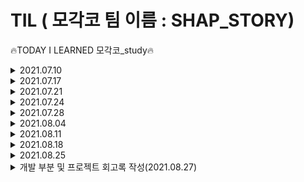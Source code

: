 # TIL ( 모각코 팀 이름 : SHAP_STORY)
  🔥TODAY I LEARNED 모각코_study🔥
<details>
<summary>2021.07.10</summary>
  <div markdown="1">
    <h2> 기본 웹 페이지 구성요소 </h2>
    <img src="https://user-images.githubusercontent.com/64147798/125152771-e2fe0700-e189-11eb-9f2a-b97a71482d8b.jpg"  width="600" height="370">
    <img src="https://user-images.githubusercontent.com/64147798/125152866-b4346080-e18a-11eb-8a89-b3c424dc73cd.jpg"  width="600" height="370">
    <img src="https://user-images.githubusercontent.com/64147798/125152870-bdbdc880-e18a-11eb-8736-155f20365f37.jpg"  width="600" height="370">
    <img src="https://user-images.githubusercontent.com/64147798/125152878-c8785d80-e18a-11eb-81fd-5bb822f70456.jpg"  width="600" height="370">
    <img src="https://user-images.githubusercontent.com/64147798/125152883-cf06d500-e18a-11eb-9769-1fc898c74491.jpg"  width="600" height="370">
    <h3> 다음 시간 할 일 </h3>
    <ul>
            <li> 웹페이지 템플릿 </li>
            <li> 회원가입, 로그인 구현 </li>
    </ul>
  </div>
</details>

<details>
<summary>2021.07.17</summary>
  <div markdown="2">
    <h2> 웹 화면 구성 </h2>
     <ul>
            <li> XD 템플릿 서치 공유 </li>
            <li> XD 템플릿 결정 </li>
     </ul>
    <h2> DB table 구성 </h2>
    <ol>
        <li> User(id(private key)(30), passwd(16), name, grade)</li>
          <ul>
            <li> id -> 사용자 아이디(PRIVATE KEY) </li>
            <li> passwd -> 사용자 비밀번호 (hash 단방향 사용)</li>
            <li> name -> 이름 </li>
            <li> grade -> 학년(초등학생 기준) </li>
            <li> 이메일 선택 기능 넣을수도</li>
          </ul>
        <li> POST(head, type, body, user, show boolean, index autoindex(private key)) </li>
      <ul>
            <li> index -> 게시물 순서(PRIVATE KEY) autoindex</li>
            <li> head -> 글 제목 </li>
            <li> type -> 글 분류 항목 </li>
            <li> body -> 글 내용 </li>
            <li> user -> 사용자 아이디 </li>
            <li> show -> 게시글 공개여부(boolean)</li>
          </ul>
        <li> BaseClass(index autoindex(private key))</li>
      <ul>
            <li> index -> 수업 인덱스(integer)(PRIVATE KEY) autoindex</li>
          </ul>
        <li> HardClass(index autoindex(private key))</li>
      <ul>
            <li> index -> 수업 인덱스(integer)(PRIVATE KEY) autoindex</li>
          </ul>
        <li> lesson rate(id(private key), complete(), class_num integer, level</li>
      <ul>
            <li> id -> 사용자 아이디(PRIVATE KEY) </li>
            <li> complete -> 완료 여부(boolean) </li>
            <li> class_num -> 수업인덱스 (integer)</li>
            <li> level -> base / hard</li>
          </ul>
    </ol>
    <strong>타입 표시하지 않은 것은 text이다.</strong>
    <h3> 과제 </h3>
    <ul>
            <li> 회원가입 구현 </li>
    </ul>
    <h3> 다음 시간 할 일 </h3>
    <ul>
            <li> 회원가입, 로그인 구현 확인 </li>
            <li> 마이페이지, 게시판 DB table 및 구현 </li>
    </ul>
  </div>
</details>

<details>
<summary>2021.07.21</summary>
  <div markdown="3">
    <h2> sign up 구현 </h2>
    <h4> - SHAP_STORY/back_end/bin/</h4>
    <p> www.js 파일을 웹서버 실행파일로 변경.</p><br>
    <h4> - node.js 와 DB(mysql)연동하기 (db/database.js) </h4>
    <pre>npm install --save mysql</pre>
    을 통해 mysql 설치<br>
    <p> js파일에서 확잘 모듈 로딩 및 DB Connection 정보 설정 -> db/database.js에 있음.</p>
    <p>cmd 창에서 mysql을 실행하여 사용할 DB와 TABLE 생성.
    root계정에서 cmd창에서 mysql을 들어가는 과정에서 비밀번호 오류와 연동 오류 발생.</p>
    <ul>
            <li> 유형 1) ERROR 1045 (28000): Access denied for user 'root@'localhost' (using password: NO) </li>
            <li> 유형 2) Error: ER_NOT_SUPPORTED_AUTH_MODE: Client does not support authentication protocol requested by server; consider upgrading MySQL client</li>
    </ul>
    <p>MySQL 8부터 기본 인증 프로토콜이 기존의 mysql_native_password에서 caching_sha2_password로 변경되었고, 기존의 방식을 지원하지 않게 되서 발생한 문제라고 한다. 해결 방법으로는 1)비밀번호를 변경하거나 2)서버 설정을 변경한다. 참고사이트 : https://right-hot.tistory.com/entry/mysql-nodejs-%EC%97%B0%EB%8F%99-%EC%97%90%EB%9F%AC</p>
    <br>
    <h4> - sign up 구현에 필요한 모듈</h4>
    <p>npm을 이용하여 <br>
    "bcrypt", "body-parser", "cookie-parser", "cors", "ejs", "express", "express-session", "mysql", "node-mysql"<br> 설치</p><br>
    <h4> - ejs 사용</h4>
    <p> views/home 디렉토리를 만들어서 회원가입을 할 수 있도록 보여주는 ejs파일을 사용.</p>
    <p> <strong>* ejs란?</strong><br>EJS는 Embedded JavaScript의 약자로 Express에서 dynamic website를 만들기 위해 template으로 사용되는 파일(확장자 이름은 .ejs)
    </p>
    <p>app.js에 app setting</p><br>
    <pre>
app.set("views", "./views");<br>
app.set("view engine", "ejs");</pre><br>
    <h4> - app.js에 middleware 등록</h4>
    <pre>app.use(express.json());<br>
app.use(express.urlencoded({ extended: true }));</pre>
    body-parser의 일부기능이 express에 있어서 굳이 body-parser를 이용하지 않고 사용.<br>
    <h4> - 라우팅 모듈 사용</h4>
    <pre>const home = require("./routes/home");</pre>
    <p>\routes\home\home.ctrl.js 를 통해서 index.js 의 register 연결.
    <br> index.js에서 <pre>router.get('/register', ctrl.register);</pre>을 통해서 home.ctrl에서 내보낸 register 모듈을 연결.</p>
    <p>index.js 에서 라우트 경로 '/register'를 라우트 메소드 POST를 사용합니다. <br>이 메소드 안에서 sign up 페이지에서 입력한 아이디, 비밀번호, 이름, 학년 등을 query문을 통해서 mysql 'STORY'라는 db의 table USER에 INSERT합니다. </p><br>
    <p>비밀번호는 암호화가 필요하기 때문에 비밀번호 암호화 <strong>bcrypt hash 함수</strong>를 사용합니다. </p><br>
    <h3> 과제 </h3>
    <ul>
            <li> 게시판 구현하기 </li>
    </ul>
    <br>
    <h3> 다음 시간 할 일 </h3>
    <ul>
            <li> 게시판, 마이페이지 관련 회의 및 merge</li>
    </ul>
  </div>
</details>

<details>
<summary>2021.07.24</summary>
  <div markdown="4">
    <h2> signin, signup merge 작업 </h2>
      <ul>
            <li> merge 중 오류 </li>
            <ol>
              <li>오타 수정</li>
              <li>[ERR_HTTP_HEADERS_SENT]: Cannot set headers after they are sent to the client 오류</li>
                <p>res.send를 없애니 오류 없어짐.</p>
            </ol>
    </ul>
    <h2> db table 변경</h2>
    <p>table 이름 변경 user -> student</p><br>
    <p>student phone_number(char(11)) 추가 </p><br>
    <p>CHARSET = utf8mb4 COLLATE = utf8mb4_general_ci 추가 -> Emoji (이모지😁) 를 지원</p><br>
    <h3> 다음 시간 할 일 </h3>
    <ul>
            <li> 마이페이지, 게시판 구현 </li>
    </ul>
  </div>
</details>

<details>
<summary>2021.07.28</summary>
  <div markdown="5">
    <h2> 마이페이지, 게시판 관련 회의 </h2>
      <ul>
            <li> DB 재논의 </li>
            <li> 기능 논의</li>
            <li>버그 확인</li>
    </ul>
    <h3> 다음 시간 할 일 </h3>
    <ul>
            <li> 마이페이지, 게시판 기능 구현 및 오류 확인 </li>
    </ul>
  </div>
</details>

<details>
<summary>2021.08.04</summary>
  <div markdown="6">
    <h2> 마이페이지, 게시판 수정 회의 </h2>
      <ul>
            <li> routes 분리 </li>
            <li> 기능 확정 </li>
            <li> 버그 수정 완료</li>
    </ul>
    <h3> 다음 시간 할 일 </h3>
    <ul>
            <li> 마이페이지, 게시판 merge하기</li>
            <li> 버그 수정 </li>
            <li> react 코드 확인 </li>
    </ul>
  </div>
</details>

<details>
<summary>2021.08.11</summary>
  <div markdown="7">
    <h2> 마이페이지 관련 회의 </h2>
      <ul>
            <li> 버그 수정 완료 </li>
            <li> 개발 논의 </li>
      </ul>
    <h3> 다음 시간 할 일 </h3>
    <ul>
            <li> 메인페이지 react node.js 연결</li>
            <li> 로그인, 회원가입 react node.js 연결</li>
    </ul>
  </div>
</details>

<details>
<summary>2021.08.18</summary>
  <div markdown="7">
    <h2> 프론트엔드, 백엔드 합치기</h2>
      <ul>
            <li> 리액트 합치기 </li>
            <li> 개발 논의 </li>
      </ul>
    <h3> 다음 시간 할 일 </h3>
    <ul>
            <li> 로그인, 회원가입 react node.js 연결</li>
    </ul>
  </div>
</details>

<details>
<summary>2021.08.25</summary>
  <div markdown="7">
    <h2> signup, post 프런트, 백엔드 개발</h2>
      <ul>
            <li> 리액트 class, function, component 구현, backend 연결, db수정 </li>
            <li> 오류 고치기 </li>
      </ul>
    <h3> 다음 시간 할 일 </h3>
    <ul>
            <li> 회고록 작성 </li>
    </ul>
  </div>
</details>

<details>
<summary>개발 부분 및 프로젝트 회고록 작성(2021.08.27)</summary>
  <div markdown="7">
    <h2>프로젝트 소개</h2>
    <p>전래 동화와 함께하는 코딩 교육 웹 페이지</p>
    - 초등학교 4-6학년 학생을 대상으로 하는 전래 동화와 함께하는 코딩 교육 웹 페이지를 개발한다. <br>
    - 코딩 교육은 개미와 베짱이, 신데렐라, 견우와 직녀, 알라딘, 헨젤과 그레텔 등 유명한 전래 동화를 이용한 코딩 교육 콘텐츠를 제작한다.</br></br>
    <h2>팀원</h2>
    <ul>
            <a href='https://github.com/Hm-source/TIL'><li> 김효민 </li></a>
            <a href='https://github.com/bbjoite09'><li> 방희연 </li></a>
            <a href='https://github.com/sandwe'><li> 서현주 </li></a>
            <a href='https://github.com/chea-young'><li> 이채영 </li></a>
      </ul>
    <h2>개발 계획</h2>
    <ul>
            <li>  1주 차 : 콘텐츠 기획 및 프로토타입 제작(XD) </li>
            <li> 2주 차 : 서버 구축 및 DB 구축, UI/UX 구축</li>
            <li>  3주 차 : 서버, 웹 애플리케이션 세부 기능 사항 개발</li>
            <li> 4주 차 : 프로토타입 검증 - 1차 사전 TEST(*실제 초등학생 사용자 대상 TEST 예정) </li>
            <li>5주 차 : 추가 보완사항 논의</li>
            <li>6주 차 : 서버 및 웹 애플리케이션 추가 사항 수정</li>
            <li>7주 차 : TEST 및 발표 준비</li>
      </ul>
    <h2> 나의 개발 part</h2>
      <strong>Hm-source(김효민) 개발 part</strong><br>
      - Backend, 연결<br>
          - 회원가입<br>
          - 게시판<br>
      - Frontend<br>
          - 회원가입<br>
          - 게시판<br><br>
      <strong><h3>개발과정</h3></strong><h3>개발과정</h3>
      <ul>
            <li> 기본 웹페이지 구성요소 결정</li>
            <li> 템플릿 서치 및 템플릿 결정 / backend DB table 구성 (with 이채영) </li>
              <div>
              <ol> 
                <li>User, Post, BaseClass, HardClass, lessonrate 테이블 구성</li>  
                <li> 각 테이블 attribute 설정</li>
              </ol>
              </div>
            <li>node.js, ejs 회원가입 구현 및 라우팅</li>
            <p>- POST메소드, query문, bcrypt hash 함수 사용해서 회원가입 데이터가 db와 ejs로 전달되도록 구현</p>
            <li> signin, signup merge하고 db회의 통해서 db table 변경하고 mysql관련 오류 및 res.send관련 오류 수정</li>
            <li> 마이페이지, 게시판 기능 및 db 논의</li>
            <li> node.js, ejs 게시판 구현</li>
            <p>게시판 글쓰기, 게시판 상세페이지, 게시판 목록 구현</p>
            <li> react signup(회원가입) class 및 함수 구현</li>
            <li> react signup, node register를 연결</li>
            <li> react question(게시판) class 및 함수 구현</li>
            <li> react question, node posts 연결</li>
            <li> 게시판 오류 수정 </li>
      </ul><br>
    <h2><strong> - 회고(DAKI-(Drop, Add, Keep, Improve) ) - </strong></h2>
      <h4>- 개발 회고</h4>
    <ol>
        <li> Drop, 다음에는 이러지 마 </li>
        <div>
        <ul>
        <li>팀원들과 소통하기</li>
        <p>- 팀프로젝트가 엄청 많지도 않고 개발 부분에서 하나하나 이야기하기 힘든 부분들이 있다. 조금 더 자신감을 가지고 나에게 필요한 것, 나에게 요청한 것들에 대해서 말할 수 있는 능력을 키워야한다. 잘 몰라도 모르는 부분에 대해서도 스스로 빨리 공부하고 도움을 요청하고 서로 소통을 통해 해결해야한다. 더 지식을 쌓고 개발과정이 좀 더 잘 진행될 수 있도록 노력해야겠다. 기능 구현하는 부분에서 기한이 나에게 공부하고 하기에는 시간이 촉박해서 힘들었었는데 소통을 하며 해결하는 부분이 필요했던 것 같다.</p>
        <li>계획을 제대로 세워 기능 개발 및 기한에 대해서 모두 지키기</li>
        <p>- 처음 계획이 너무 간단하게 세운건지 몰라도 서로 이야기하기에도 계획이 부실했고 계획이 제대로 지켜지지 않았다. 이 부분에 대해서 확실히 짚고가야 문제가 생기지 않을 것 같다.</p>
        </ul>
        </div>
        <li> Add, 다음에는 이런 시도를 해보자 </li>
        <div>
        <ul>
        <li> 더 다양한 기능을 퀄리티 있게</li>
        <p>- 이채영 학생의 도움으로 데이터 흐름과 회원가입, 게시판 추가 등 여러 기능을 해낼 수 있었다. 하지만 게시판 구현 기능에서 제대로 구현되지 않은 부분들이 있었다. 회원가입에 대해서도 보안이나 권한 부분 등에 대해서도 자세하게 공부하고 진행하고 싶었다. 시간이 너무 촉박해서 처음 공부하는 입장에서 쉽지 않았다.더욱 공부해서 성공적이고 모두에게 편리하게 쓰일 수 있는 기능들을 구현하고 싶다.</p>
        </ul>
        </div>
        <li> Keep, 이대로만 잘해다오 </li>
        <div>
        <ul>
        <li>서로 과제를 내주고 서로 확인하는 과정</li>
        <p>- 기능 개발에서 서로 분량을 나누어 개발을 진행했다. 스터디 시간에는 과제를 체크하거나 오류를 수정하고 DB table회의를 진행했다. 과제로 진행해서 몸도 힘들고 밤새는 경우도 있었지만 스터디 시간 내에 같이 파트를 나누고 진행한 이채영학생에게 질문을 많이 하고 서로 이야기를 나누면서 성장할 수 있었다.</p>
        <li>잘 몰라도 구글과 친해지면서 공부하기</li>
        <p> - Node.js는 과제를 하며 많이 서치하는 과정을 거쳤다. 정말 탭이 작아질 정도로 많이 찾아보고 오류에 대해서도 많은 블로그, 교육용 사이트, youtube 등을 통해 공부하였다. 사실 처음 접하는 Node.js와 React에 대해서 처음에 접근하기 힘들었지만 지금도 많이 찾아보면서 많은 사례와 방법들을 익힐 수 있었다. </p>
        </ul>
        </div>
        <li> Improve, 이번에는 아쉬웠지만 다음에는 이렇게 해보자 </li>
        <div>
        <ul>
        <li> 기능 구현에서 짧은 기간 내에 한다는 압박감에 밤샘 작업이 많아서 효율적이지 못하는 상황이 발생했다.</li>
        <p>- 스트레스가 있어서 마지막 작업에서 좋은 효율이 나오지 않은 것 같다. 개발 기한에 대해서 고민해보고 시작해야한다. 갑자기 할 작업이 늘어난 것에 대해서는 내가 감당이 안되는 부분이 있어서 쉽지 않았다.</p>
        </ul>
        </div>
    </ol><br>
    <h4>- 전체적인 회고</h4>
    <ol>
        <li> Drop, 다음에는 이러지 마 </li>
        <div>
        <ul>
        <li>계획에 맞춰 진행하자.</li>
        <p>- 예상치 못한 사정이 있고 지치는 순간도 있었다. 계획이 틀어지는 순간 소통이 힘들어지고 피곤함이 쌓인다. </p>
        <li>빠른 도움 요청이 필요하다.</li>
        <p>- 각자 익숙하지 않고 모르는 부분이 많아서 모르는 부분에 대해서 말하기 쉽지않다. 서로 배려하는 부분을 줄이고 프로젝트를 우선으로 생각하고 혼자도 중요하지만 모두의 일이기 때문에 빠르게 도움을 요청하는 것이 좋다.</p>
        </ul>
        </div>
        <li> Add, 다음에는 이런 시도를 해보자 </li>
        <div>
        <ul>
        <li>기능 개발을 더욱 다양하게 해보고 싶다.</li>
          <p>- 기능을 제대로 완성하지는 못했지만 더 다양한 기능을 도전해보고 싶다.</p>
        <li>공부할 기간과 철저한 기한을 세우고 도전해야겠다.</li>
        <p>- node.js에 집중해서 공부할 예정이었지만 react도 사용하고 나서 react는 개발 기간이 짧았지만 더욱 궁금한게 많기에 더 철저한 계획을 가지고 공부하고 싶다.</p>
        </ul>
        </div>
        <li> Keep, 이대로만 잘해다오 </li>
        <div>
        <ul>
        <li>열심히 진행했다.</li>
        <p>- 각자에게 짧은 기간 또는 긴 기간이었겠지만 열심히 프로젝트를 진행했다. </p>
        <li>일단 도전해보았다.</li>
        <p>- 각자 익숙하지 않고 모르는 부분이 많아서 힘들었지만 도전했다는 것이 큰 의미가 있다. </p>
        </ul>
        </div>
        <li> Improve, 이번에는 아쉬웠지만 다음에는 이렇게 해보자 </li>
        <div>
        <ul>
        <li>전체적인 소통이 부족했다.</li>
        <p>- 혼자서 하는 것이 아니기 때문에 개발 계획을 잘 세우고 각 파트에서 맡은 부분을 서로 소통하면서 개발이 이루어져야한다. </p>
        </ul>
        </div>
    </ol>
  </div>
</details>
